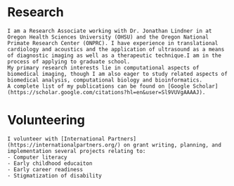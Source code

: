 # Research
    I am a Research Associate working with Dr. Jonathan Lindner in at Oregon Health Sciences University (OHSU) and the Oregon National Primate Research Center (ONPRC). I have experience in translational cardiology and acoustics and the application of ultrasound as a means of diagnostic imaging as well as a therapeutic technique.I am in the process of applying to graduate school. 
    My primary research interests lie in computational aspects of biomedical imaging, though I am also eager to study related aspects of biomedical analysis, computational biology and bioinformatics.
    A complete list of my publications can be found on [Google Scholar](https://scholar.google.com/citations?hl=en&user=Sl9VUVgAAAAJ).

# Volunteering
    I volunteer with [International Partners](https://internationalpartners.org/) on grant writing, planning, and implementation several projects relating to:
    - Computer literacy
    - Early childhood educaiton
    - Early career readiness
    - Stigmatization of disability